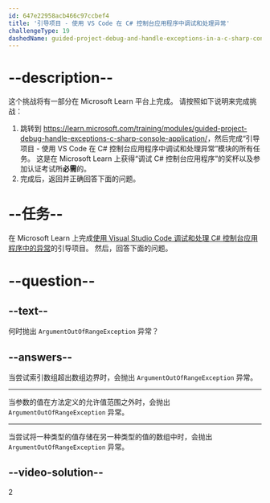 ```yaml
---
id: 647e22958acb466c97ccbef4
title: '引导项目 - 使用 VS Code 在 C# 控制台应用程序中调试和处理异常'
challengeType: 19
dashedName: guided-project-debug-and-handle-exceptions-in-a-c-sharp-console-application-using-visual-studio-code
---
```


# --description--

这个挑战将有一部分在 Microsoft Learn 平台上完成。 请按照如下说明来完成挑战：

1. 跳转到 <a href="https://learn.microsoft.com/training/modules/guided-project-debug-handle-exceptions-c-sharp-console-application/" target="_blank" rel="noreferrer">https://learn.microsoft.com/training/modules/guided-project-debug-handle-exceptions-c-sharp-console-application/</a>，然后完成“引导项目 - 使用 VS Code 在 C# 控制台应用程序中调试和处理异常”模块的所有任务。 这是在 Microsoft Learn 上获得“调试 C# 控制台应用程序”的奖杯以及参加认证考试所**必需**的。
1. 完成后，返回并正确回答下面的问题。

# --任务--

在 Microsoft Learn 上完成<a href="https://learn.microsoft.com/training/modules/guided-project-debug-handle-exceptions-c-sharp-console-application/" target="_blank" rel="noreferrer">使用 Visual Studio Code 调试和处理 C# 控制台应用程序中的异常</a>的引导项目。 然后，回答下面的问题。

# --question--

## --text--

何时抛出 `ArgumentOutOfRangeException` 异常？

## --answers--

当尝试索引数组超出数组边界时，会抛出 `ArgumentOutOfRangeException` 异常。

---

当参数的值在方法定义的允许值范围之外时，会抛出 `ArgumentOutOfRangeException` 异常。

---

当尝试将一种类型的值存储在另一种类型的值的数组中时，会抛出 `ArgumentOutOfRangeException` 异常。

## --video-solution--

2
